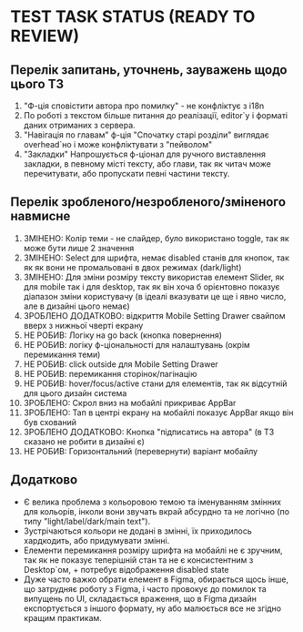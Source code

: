 # TEST TASK STATUS (READY TO REVIEW)

## Перелік запитань, уточнень, зауважень щодо цього ТЗ
1. "Ф-ція сповістити автора про помилку" - не конфліктує з i18n
2. По роботі з текстом більше питання до реалізації, editor`у і форматі даних отриманих з сервера.
3. "Навігація по главам" ф-ція "Спочатку старі розділи" виглядає overhead`но і може конфліктувати з "пейволом"
4. "Закладки" Напрошується ф-ціонал для ручного виставлення закладки, в певному місті тексту, або глави, так як читач може перечитувати, або пропускати певні частини тексту.

## Перелік зробленого/незробленого/зміненого навмисне
1. ЗМІНЕНО: Колір теми - не слайдер, було використано toggle, так як може бути лише 2 значення
2. ЗМІНЕНО: Select для шрифта, немає disabled станів для кнопок, так як як вони не промальовані в двох режимах (dark/light)
3. ЗМІНЕНО: Для зміни розміру тексту використав елемент Slider, як для mobile так і для desktop, так як він хоча б орієнтовно показує діапазон зміни користувачу (в ідеалі вказувати це ще і явно число, але в дизайні цього немає)
4. ЗРОБЛЕНО ДОДАТКОВО: відкриття Mobile Setting Drawer свайпом вверх з нижньої чверті екрану
5. НЕ РОБИВ: Логіку на go back (кнопка повернення)
6. НЕ РОБИВ: логіку ф-ціональності для налаштувань (окрім перемикання теми)
7. НЕ РОБИВ: click outside для Mobile Setting Drawer
8. НЕ РОБИВ: перемикання сторінок/пагінацію
9. НЕ РОБИВ: hover/focus/active стани для елементів, так як відсутній для цього дизайн система 
10. ЗРОБЛЕНО: Скрол вниз на мобайлі прикриває AppBar
11. ЗРОБЛЕНО: Taп в центрі екрану на мобайлі показує AppBar якщо він був схований
12. ЗРОБЛЕНО ДОДАТКОВО: Кнопка "підписатись на автора" (в ТЗ сказано не робити в дизайні є)
13. НЕ РОБИВ: Горизонтальний (перевернути) варіант мобайлу


## Додатково
- Є велика проблема з кольоровою темою та іменуванням змінних для кольорів, інколи вони звучать вкрай абсурдно та не логічно (по типу "light/label/dark/main text").
- Зустрічаються кольори не додані в змінні, їх приходилось хардкодить, або придумувати змінні.
- Елементи перемикання розміру шрифта на мобайлі не є зручним, так як не показує теперішній стан та не є консистентним з Desktop`ом, + потребує відображення disabled state
- Дуже часто важко обрати елемент в Figma, обирається щось інше, що затрудняє роботу з Figma, і часто провокує до помилок та випущень по UI, складається враження, що в Figma дизайн експортується з іншого формату, ну або малюється все не згідно кращим практикам.